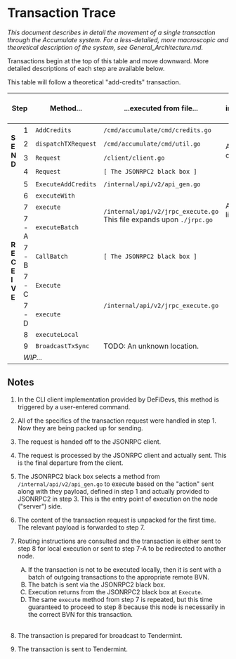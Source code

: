 # Transaction Trace

_This document describes in detail the movement of a single transaction through the Accumulate system. For a less-detailed, more macroscopic and theoretical description of the system, see General_Architecture.md._

Transactions begin at the top of this table and move downward. More detailed descriptions of each step are available below.

This table will follow a theoretical "add-credits" transaction.

<table>
    <thead>
        <tr>
            <th colspan='2'>Step</th>
            <th>Method...</th>
            <th>...executed from file...</th>
            <th>...which is an implementation of...</th>
            <th>...running on...</th>
            <th>...as part of:</tha>
        </tr>
    </thead>
    <tbody>
        <tr>
            <td rowspan='4'><b>S<br>E<br>N<br>D<br></b></td>
            <td style='width:3em;text-align:center'>1</td>
            <td><code>AddCredits</code></td>
            <td><code>/cmd/accumulate/cmd/credits.go</code></td>
            <td rowspan='4'>An arbitrary client program.</td>
            <td rowspan='4'>A client device: a CLI, or a DApp backend, etc.</td>
            <td rowspan='4'>The user.</td>
        </tr><tr>
            <!-- col -->
            <td style='text-align:center'>2</td>
            <td><code>dispatchTXRequest</code></td>
            <td><code>/cmd/accumulate/cmd/util.go</code></td>
            <!-- col -->
            <!-- col -->
            <!-- col -->
        </tr><tr>
            <!-- col -->
            <td style='text-align:center'>3</td>
            <td><code>Request</code></td>
            <td><code>/client/client.go</code></td>
            <!-- col -->
            <!-- col -->
            <!-- col -->
        </tr><tr>
            <!-- col -->
            <td style='text-align:center'>4</td>
            <td><code>Request</code></td>
            <td><code>[ The JSONRPC2 black box ]</code></td>
            <!-- col -->
            <!-- col -->
            <!-- col -->
        </tr><tr>
            <td rowspan='0'><b>R<br>E<br>C<br>E<br>I<br>V<br>E</td>
            <td style='text-align:center'>5</td>
            <td><code>ExecuteAddCredits</code></td>
            <td><code>/internal/api/v2/api_gen.go</code></td>
            <td rowspan='4'>A JSON RPC listener.</td>
            <td rowspan='4'>A node server running a BVN node instance.</td>
            <td rowspan='4'>A BVN.</td>
        </tr><tr>
            <!-- col -->
            <td style='text-align:center'>6</td>
            <td><code>executeWith</code></td>
            <td rowspan='3'>
                <code>/internal/api/v2/jrpc_execute.go</code><br>
                This file expands upon <code>./jrpc.go</code>
            </td>
            <!-- col -->
            <!-- col -->
            <!-- col -->
        </tr><tr>
            <!-- col -->
            <td style='text-align:center'>7</td>
            <td><code>execute</code></td>
            <!-- col -->
            <!-- col -->
            <!-- col -->
            <!-- col -->
        </tr><tr>
            <!-- col -->
            <td style='text-align:center'>7 - A</td>
            <td><code>executeBatch</code></td>
            <!-- col -->
            <!-- col -->
            <!-- col -->
            <!-- col -->
        </tr><tr>
            <!-- col -->
            <td style='text-align:center'>7 - B</td>
            <td><code>CallBatch</code></td>
            <td><code>[ The JSONRPC2 black box ]</code></td>
            <!-- col -->
            <!-- col -->
            <!-- col -->
        </tr><tr>
            <!-- col -->
            <td style='text-align:center'>7 - C</td>
            <td><code>Execute</code></td>
            <td rowspan='3'><code>/internal/api/v2/jrpc_execute.go</code></td>
            <!-- col -->
            <!-- col -->
            <!-- col -->
        </tr><tr>
            <!-- col -->
            <td style='text-align:center'>7 - D</td>
            <td><code>execute</code><td>
            <!-- col -->
            <!-- col -->
            <!-- col -->
            <!-- col -->
        </tr><tr>
            <!-- col -->
            <td style='text-align:center'>8</td>
            <td><code>executeLocal</code>
            <!-- col -->
            <!-- col -->
            <!-- col -->
        </tr><tr>
            <!-- col -->
            <td style='text-align:center'>9</td>
            <td><code>BroadcastTxSync</code></td>
            <td>TODO: An unknown location.</td>
            <!-- col -->
            <!-- col -->
            <!-- col -->
        </tr><tr>
            <td colspan='200'><i>WIP...</td>
        </tr>
    </tbody>
</table>

## Notes

1. In the CLI client implementation provided by DeFiDevs, this method is triggered by a user-entered command.

2. All of the specifics of the transaction request were handled in step 1. Now they are being packed up for sending.

3. The request is handed off to the JSONRPC client.

4. The request is processed by the JSONRPC client and actually sent. This is the final departure from the client.

5. The JSONRPC2 black box selects a method from <code>/internal/api/v2/api_gen.go</code> to execute based on the "action" sent along with they payload, defined in step 1 and actually provided to JSONRPC2 in step 3. This is the entry point of execution on the node ("server") side.

6. The content of the transaction request is unpacked for the first time. The relevant payload is forwarded to step 7.

7. Routing instructions are consulted and the transaction is either sent to step 8 for local execution or sent to step 7-A to be redirected to another node.

    <ol type='A'>
        <li>If the transaction is not to be executed locally, then it is sent with a batch of outgoing transactions to the appropriate remote BVN.</li>
        <li>The batch is sent via the JSONRPC2 black box.</li>
        <li>Execution returns from the JSONRPC2 black box at <code>Execute</code>.
        <li>The same <code>execute</code> method from step 7 is repeated, but this time guaranteed to proceed to step 8 because this node is necessarily in the correct BVN for this transaction.<br>&nbsp;</li>
    </ol>  

8. The transaction is prepared for broadcast to Tendermint.

9. The transaction is sent to Tendermint.